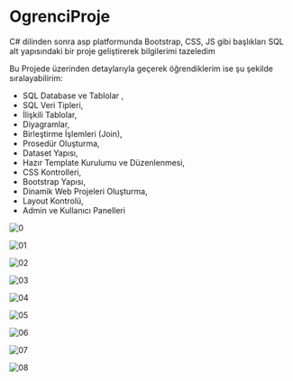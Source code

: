 # OgrenciProje

 C# dilinden sonra asp platformunda Bootstrap, CSS, JS gibi başlıkları SQL alt yapısındaki bir proje geliştirerek bilgilerimi tazeledim 
 
Bu Projede üzerinden detaylarıyla geçerek öğrendiklerim ise şu şekilde sıralayabilirim:

* SQL Database ve Tablolar ,
* SQL Veri Tipleri,
* İlişkili Tablolar,
* Diyagramlar,
* Birleştirme İşlemleri (Join),
* Prosedür Oluşturma,
* Dataset Yapısı,
* Hazır Template Kurulumu ve Düzenlenmesi,
* CSS Kontrolleri,
* Bootstrap Yapısı,
* Dinamik Web Projeleri Oluşturma,
* Layout Kontrolü,
* Admin ve Kullanıcı Panelleri

![0](https://github.com/DemhatYoldas/OgrenciProje/assets/64671581/827a2940-e915-4607-945b-dd20a99f82d1)

![01](https://github.com/DemhatYoldas/OgrenciProje/assets/64671581/dbaa3faf-2c32-497f-8012-4851cecbef78)

![02](https://github.com/DemhatYoldas/OgrenciProje/assets/64671581/769b7abc-a915-441b-bd3b-f84063faab1d)

![03](https://github.com/DemhatYoldas/OgrenciProje/assets/64671581/28bdfe0d-105d-434a-a75f-65dd37d0924a)

![04](https://github.com/DemhatYoldas/OgrenciProje/assets/64671581/1ad14520-d35e-4a05-8eeb-ca3b0fa1ecdd)

![05](https://github.com/DemhatYoldas/OgrenciProje/assets/64671581/71079eb4-ffb5-4a9a-93da-7f720c48f172)

![06](https://github.com/DemhatYoldas/OgrenciProje/assets/64671581/7f6fc6fd-15a9-4ef8-9859-d4cfa4750e9f)

![07](https://github.com/DemhatYoldas/OgrenciProje/assets/64671581/625b46ae-4158-448a-871a-f33eb63ad4cc)

![08](https://github.com/DemhatYoldas/OgrenciProje/assets/64671581/e66d8c5a-bece-4e7e-b45a-ad60948d68c1)
